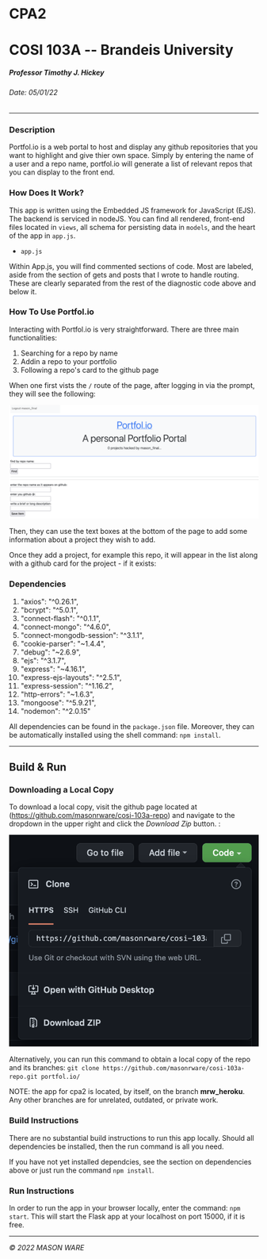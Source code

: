     

CPA2
===

COSI 103A -- Brandeis University
================================

##### Professor Timothy J. Hickey

###### Date: 05/01/22

* * *

### Description

Portfol.io is a web portal to host and display any github repositories that you want to highlight and give thier own space. Simply by entering the name of a user and a repo name, portfol.io will generate a list of relevant repos that you can display to the front end.

### How Does It Work?

This app is written using the Embedded JS framework for JavaScript (EJS). The backend is serviced in nodeJS. You can find all rendered, front-end files located in `views`, all schema for persisting data in `models`, and the heart of the app in `app.js`.

* `app.js`

Within App.js, you will find commented sections of code. Most are labeled, aside from the section of gets and posts that I wrote to handle routing. These are clearly separated from the rest of the diagnostic code above and below it.

### How To Use Portfol.io

Interacting with Portfol.io is very straightforward. There are three main functionalities:

1. Searching for a repo by name
2. Addin a repo to your portfolio
3. Following a repo's card to the github page

When one first vists the `/` route of the page, after logging in via the prompt, they will see the following:

![home page](/public/index.png "Index")

Then, they can use the text boxes at the bottom of the page to add some information about a project they wish to add.

Once they add a project, for example this repo, it will appear in the list along with a github card for the project - if it exists:

### Dependencies

1. "axios": "^0.26.1",
2. "bcrypt": "^5.0.1",
3. "connect-flash": "^0.1.1",
4. "connect-mongo": "^4.6.0",
5. "connect-mongodb-session": "^3.1.1", 
6. "cookie-parser": "~1.4.4",
7. "debug": "~2.6.9",
8. "ejs": "^3.1.7",
9. "express": "~4.16.1",
10. "express-ejs-layouts": "^2.5.1",
11. "express-session": "^1.16.2",
12. "http-errors": "~1.6.3",
13. "mongoose": "^5.9.21",
14. "nodemon": "^2.0.15"

All dependencies can be found in the `package.json` file. Moreover, they can be automatically installed using the shell command: `npm install`.


* * *

Build & Run
-----------

### Downloading a Local Copy

To download a local copy, visit the github page located at (https://github.com/masonrware/cosi-103a-repo) and navigate to the dropdown in the upper right and click the *Download Zip* button. :

![download button](/public/github.png "Download")

Alternatively, you can run this command to obtain a local copy of the repo and its branches: `git clone https://github.com/masonrware/cosi-103a-repo.git portfol.io/`

NOTE: the app for cpa2 is located, by itself, on the branch **mrw_heroku**. Any other branches are for unrelated, outdated, or private work. 

### Build Instructions

There are no substantial build instructions to run this app locally. Should all dependencies be installed, then the run command is all you need.

If you have not yet installed dependcies, see the section on dependencies above or just run the command `npm install`.

### Run Instructions

In order to run the app in your browser locally, enter the command: `npm start`. This will start the Flask app at your localhost on port 15000, if it is free.

* * *

_© 2022 MASON WARE_